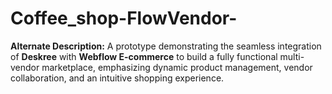# Coffee_shop-FlowVendor-
**Alternate Description:**   A prototype demonstrating the seamless integration of **Deskree** with **Webflow E-commerce** to build a fully functional multi-vendor marketplace, emphasizing dynamic product management, vendor collaboration, and an intuitive shopping experience.
